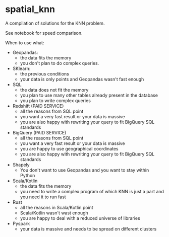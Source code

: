 # spatial_knn
A compilation of solutions for the KNN problem.

See notebook for speed comparison.

When to use what:
- Geopandas: 
	- the data fits the memory
	- you don't plan to do complex queries.
- SKlearn:
	- the previous conditions
	- your data is only points and Geopandas wasn't fast enough
- SQL
	- the data does not fit the memory
	- you plan to use many other tables already present in the database
	- you plan to write complex queries
- Redshift (PAID SERVICE)
	- all the reasons from SQL point
	- you want a very fast result or your data is massive
	- you are also happy with rewriting your query to fit BigQuery SQL standards			
- BigQuery (PAID SERVICE)
	- all the reasons from SQL point
	- you want a very fast result or your data is massive
	- you are happy to use geographical coordinates
	- you are also happy with rewriting your query to fit BigQuery SQL standards	
- Shapely 
	- You don't want to use Geopandas and you want to stay within Python
- Scala/Kotlin
	- the data fits the memory
	- you need to write a complex program of which KNN is just a part and you need it to run fast
- Rust 
	- all the reasons in Scala/Kotlin point
	- Scala/Kotlin wasn't wast enough
	- you are happy to deal with a reduced universe of libraries
- Pyspark
	- your data is massive and needs to be spread on different clusters